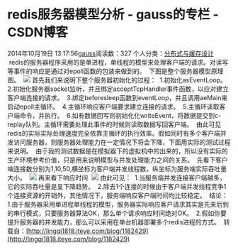# redis服务器模型分析 - gauss的专栏 - CSDN博客
2014年10月19日 13:17:56[gauss](https://me.csdn.net/mathlmx)阅读数：327
个人分类：[分布式与缓存设计](https://blog.csdn.net/mathlmx/article/category/3168687)
 redis的服务器程序采用的是单进程，单线程的模型来处理客户端的请求。对读写等事件的响应是通过对epoll函数的包装来做到的。 
下图是整个服务器模型原理图。 
![](http://dl.iteye.com/upload/attachment/561707/7767e770-972a-36f4-ada2-dd09e6b7ad8e.jpg)
首先我们来说明下整个服务器初始化的过程： 
1.初始化asEventLoop。 
2.初始化服务器socket监听，并且绑定acceptTcpHandler事件函数，以应对建立客户端连接的请求。 
3.绑定beforesleep函数到eventLoop，并且调用aeMain来启动epoll主循环。 
4.主循环响应客户端要求建立连接的请求。 
5.主循环读取客户端命令，并执行。 
6.如有数据回写则初始化化writeEvent，将数据提交到c-replay队列。主循环需要处理此事件的时候则读取数据写回客户端。 
由此可见redis的实际实际处理速度完全依靠主循环的执行效率。假如同时有多个客户端并发访问服务器，则服务器处理能力在一定情况下将会下降，下面用实际的测试过程来说明。 
由于我的测试数据是在模拟器下的虚拟机中的出来的，所以没有实际的生产环境参考价值，只是用来说明模型与并发处理能力之间的关系。 
先看下客户端连接数分别为1,10,50,横坐标为客户端并发线程数，纵坐标为服务端实际吞吐量大小。 
![](http://dl.iteye.com/upload/attachment/561712/316f01c3-fee1-3ef8-befa-2537a2a0745f.jpg)
再来看下响应时间 
![](http://dl.iteye.com/upload/attachment/561714/c94c55ec-8f9a-331d-8fba-e263e0a3db25.jpg)
由此可见： 
1.当服务端并发连接客户端越多，它的实际吞吐量是呈下降趋势。 
2.除去1个连接的时候由于客户端并发线程竞争1个连接资源的开销外，其他情况下，服务端响应客户端时间均比较稳定。 
结论： 
1.由于服务器采用单进程单线程的模型，服务器实际响应客户请求其实是先来后到的串行模式，只要服务器算法OK，那么单个请求响应时间绝对OK。 
2.假如你要提升服务器的并发能力，那么可以采用在单台机器部署多个redis进程的方式。 
转载自：[http://lingqi1818.iteye.com/blog/1182429](http://lingqi1818.iteye.com/blog/1182429)
